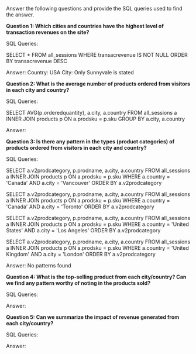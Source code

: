 Answer the following questions and provide the SQL queries used to find the answer.

    
**Question 1: Which cities and countries have the highest level of transaction revenues on the site?**


SQL Queries:

SELECT *
FROM all_sessions
WHERE transacrevenue IS NOT NULL
ORDER BY transacrevenue DESC


Answer: Country: USA
	City: Only Sunnyvale is stated  




**Question 2: What is the average number of products ordered from visitors in each city and country?**


SQL Queries:

SELECT AVG(p.orderedquantity), a.city, a.country
FROM all_sessions a
INNER JOIN products p
ON a.prodsku = p.sku 
GROUP BY a.city, a.country


Answer:





**Question 3: Is there any pattern in the types (product categories) of products ordered from visitors in each city and country?**


SQL Queries:

SELECT a.v2prodcategory, p.prodname, a.city, a.country
FROM all_sessions a
INNER JOIN products p
ON a.prodsku = p.sku 
WHERE a.country = 'Canada' AND a.city = 'Vancouver'
ORDER BY a.v2prodcategory

SELECT a.v2prodcategory, p.prodname, a.city, a.country
FROM all_sessions a
INNER JOIN products p
ON a.prodsku = p.sku 
WHERE a.country = 'Canada' AND a.city = 'Toronto'
ORDER BY a.v2prodcategory

SELECT a.v2prodcategory, p.prodname, a.city, a.country
FROM all_sessions a
INNER JOIN products p
ON a.prodsku = p.sku 
WHERE a.country = 'United States' AND a.city = 'Los Angeles'
ORDER BY a.v2prodcategory

SELECT a.v2prodcategory, p.prodname, a.city, a.country
FROM all_sessions a
INNER JOIN products p
ON a.prodsku = p.sku 
WHERE a.country = 'United Kingdom' AND a.city = 'London'
ORDER BY a.v2prodcategory


Answer: No patterns found





**Question 4: What is the top-selling product from each city/country? Can we find any pattern worthy of noting in the products sold?**


SQL Queries:



Answer:





**Question 5: Can we summarize the impact of revenue generated from each city/country?**

SQL Queries:



Answer:







